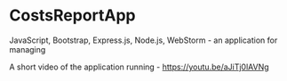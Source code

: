 # CostsReportApp
JavaScript, Bootstrap, Express.js, Node.js, WebStorm - an application for managing 

A short video of the application running - https://youtu.be/aJiTj0lAVNg
